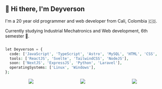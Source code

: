 ##  🐺 Hi there, I'm Deyverson 

I'm a 20 year old programmer and web developer from Cali, Colombia 🇨🇴.

Currently studying Industrial Mechatronics and Web development, 6th semester 📖.

```php

let Deyverson = {
  code: ['JavaScript', 'TypeScript', 'Astro', 'MySQL', 'HTML', 'CSS', 'Php'],
  tools: ['ReactJS', 'Svelte', 'TailwindCSS', 'NodeJS'],
  soon: ['NextJS', 'ExpressJS', 'Python', 'Laravel'],
  operatingSystems: ['Linux', 'Windows'],
};


```

<div style="display: flex; justify-content: space-around;">
    <a href="https://www.linkedin.com/in/deyverson/"><img src="https://img.shields.io/badge/LinkedIn-0077B5?style=for-the-badge&logo=linkedin&logoColor=white" /></a>
    <a href="https://www.instagram.com/deyverson08/"><img src="https://img.shields.io/badge/Instagram-E4405F?style=for-the-badge&logo=instagram&logoColor=white" /></a>
<a href="https://portfolio-deyverson-astro.vercel.app/"><img src="https://img.shields.io/badge/Portfolio-255E63?style=for-the-badge&logo=About.me&logoColor=white" /></a>
<!--   <a href=""><img src="" /></a> -->
  
</div>
